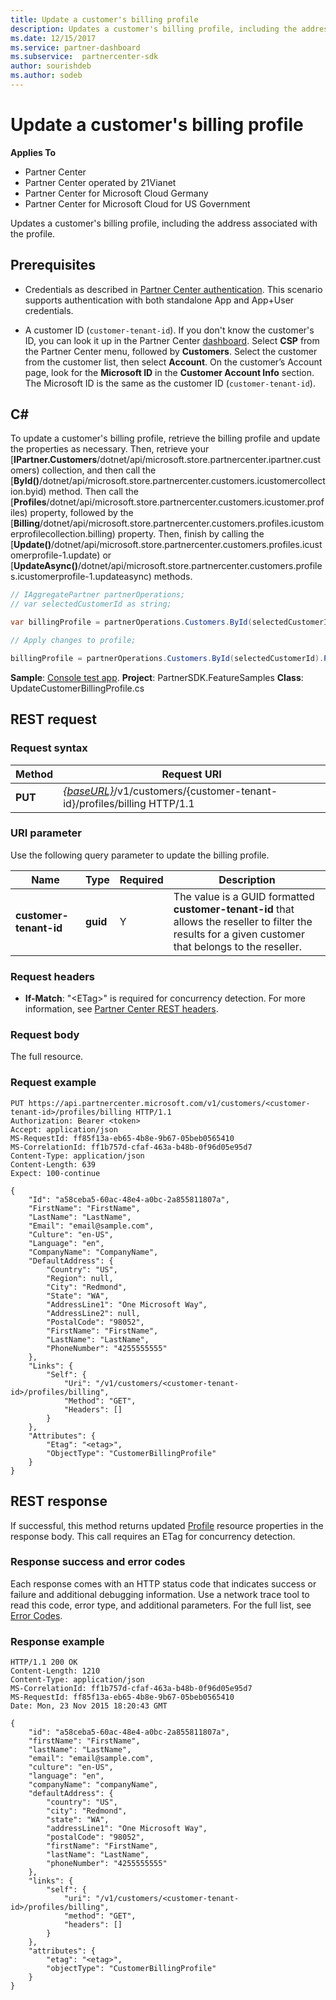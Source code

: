 ```yaml
---
title: Update a customer's billing profile
description: Updates a customer's billing profile, including the address associated with the profile.
ms.date: 12/15/2017
ms.service: partner-dashboard
ms.subservice:  partnercenter-sdk
author: sourishdeb
ms.author: sodeb
---
```


# Update a customer's billing profile

**Applies To**

- Partner Center
- Partner Center operated by 21Vianet
- Partner Center for Microsoft Cloud Germany
- Partner Center for Microsoft Cloud for US Government

Updates a customer's billing profile, including the address associated with the profile.

## Prerequisites

- Credentials as described in [Partner Center authentication](partner-center-authentication.md). This scenario supports authentication with both standalone App and App+User credentials.

- A customer ID (`customer-tenant-id`). If you don't know the customer's ID, you can look it up in the Partner Center [dashboard](https://partner.microsoft.com/dashboard). Select **CSP** from the Partner Center menu, followed by **Customers**. Select the customer from the customer list, then select **Account**. On the customer’s Account page, look for the **Microsoft ID** in the **Customer Account Info** section. The Microsoft ID is the same as the customer ID  (`customer-tenant-id`).

## C\#

To update a customer's billing profile, retrieve the billing profile and update the properties as necessary. Then, retrieve your [**IPartner.Customers**/dotnet/api/microsoft.store.partnercenter.ipartner.customers) collection, and then call the [**ById()**/dotnet/api/microsoft.store.partnercenter.customers.icustomercollection.byid) method. Then call the [**Profiles**/dotnet/api/microsoft.store.partnercenter.customers.icustomer.profiles) property, followed by the [**Billing**/dotnet/api/microsoft.store.partnercenter.customers.profiles.icustomerprofilecollection.billing) property. Then, finish by calling the [**Update()**/dotnet/api/microsoft.store.partnercenter.customers.profiles.icustomerprofile-1.update) or [**UpdateAsync()**/dotnet/api/microsoft.store.partnercenter.customers.profiles.icustomerprofile-1.updateasync) methods.

``` csharp
// IAggregatePartner partnerOperations;
// var selectedCustomerId as string;

var billingProfile = partnerOperations.Customers.ById(selectedCustomerId).Profiles.Billing.Get();

// Apply changes to profile;

billingProfile = partnerOperations.Customers.ById(selectedCustomerId).Profiles.Billing.Update(billingProfile);
```

**Sample**: [Console test app](console-test-app.md). **Project**: PartnerSDK.FeatureSamples **Class**: UpdateCustomerBillingProfile.cs

## REST request

### Request syntax

| Method  | Request URI                                                                                             |
|---------|---------------------------------------------------------------------------------------------------------|
| **PUT** | [*{baseURL}*](partner-center-rest-urls.md)/v1/customers/{customer-tenant-id}/profiles/billing HTTP/1.1 |

### URI parameter

Use the following query parameter to update the billing profile.

| Name                   | Type     | Required | Description                                                                                                                                            |
|------------------------|----------|----------|--------------------------------------------------------------------------------------------------------------------------------------------------------|
| **customer-tenant-id** | **guid** | Y        | The value is a GUID formatted **customer-tenant-id** that allows the reseller to filter the results for a given customer that belongs to the reseller. |

### Request headers

- **If-Match**: "&lt;ETag&gt;" is required for concurrency detection.
For more information, see [Partner Center REST headers](headers.md).

### Request body

The full resource.

### Request example

```http
PUT https://api.partnercenter.microsoft.com/v1/customers/<customer-tenant-id>/profiles/billing HTTP/1.1
Authorization: Bearer <token>
Accept: application/json
MS-RequestId: ff85f13a-eb65-4b8e-9b67-05beb0565410
MS-CorrelationId: ff1b757d-cfaf-463a-b48b-0f96d05e95d7
Content-Type: application/json
Content-Length: 639
Expect: 100-continue

{
    "Id": "a58ceba5-60ac-48e4-a0bc-2a855811807a",
    "FirstName": "FirstName",
    "LastName": "LastName",
    "Email": "email@sample.com",
    "Culture": "en-US",
    "Language": "en",
    "CompanyName": "CompanyName",
    "DefaultAddress": {
        "Country": "US",
        "Region": null,
        "City": "Redmond",
        "State": "WA",
        "AddressLine1": "One Microsoft Way",
        "AddressLine2": null,
        "PostalCode": "98052",
        "FirstName": "FirstName",
        "LastName": "LastName",
        "PhoneNumber": "4255555555"
    },
    "Links": {
        "Self": {
            "Uri": "/v1/customers/<customer-tenant-id>/profiles/billing",
            "Method": "GET",
            "Headers": []
        }
    },
    "Attributes": {
        "Etag": "<etag>",
        "ObjectType": "CustomerBillingProfile"
    }
}
```

## REST response

If successful, this method returns updated [Profile](profile-resources.md) resource properties in the response body. This call requires an ETag for concurrency detection.

### Response success and error codes

Each response comes with an HTTP status code that indicates success or failure and additional debugging information. Use a network trace tool to read this code, error type, and additional parameters. For the full list, see [Error Codes](error-codes.md).

### Response example

```http
HTTP/1.1 200 OK
Content-Length: 1210
Content-Type: application/json
MS-CorrelationId: ff1b757d-cfaf-463a-b48b-0f96d05e95d7
MS-RequestId: ff85f13a-eb65-4b8e-9b67-05beb0565410
Date: Mon, 23 Nov 2015 18:20:43 GMT

{
    "id": "a58ceba5-60ac-48e4-a0bc-2a855811807a",
    "firstName": "FirstName",
    "lastName": "LastName",
    "email": "email@sample.com",
    "culture": "en-US",
    "language": "en",
    "companyName": "companyName",
    "defaultAddress": {
        "country": "US",
        "city": "Redmond",
        "state": "WA",
        "addressLine1": "One Microsoft Way",
        "postalCode": "98052",
        "firstName": "FirstName",
        "lastName": "LastName",
        "phoneNumber": "4255555555"
    },
    "links": {
        "self": {
            "uri": "/v1/customers/<customer-tenant-id>/profiles/billing",
            "method": "GET",
            "headers": []
        }
    },
    "attributes": {
        "etag": "<etag>",
        "objectType": "CustomerBillingProfile"
    }
}
```
